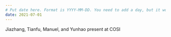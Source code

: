 ```yaml
---
# Put date here. Format is YYYY-MM-DD. You need to add a day, but it won't display.
date: 2021-07-01
---
```

Jiazhang, Tianfu, Manuel, and Yunhao present at COSI  